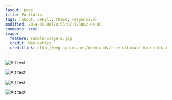 ```yaml
---
layout: page
title: Portfolio
tags: [about, Jekyll, theme, responsive]
modified: 2014-08-08T20:53:07.573882-04:00
comments: true
image:
  feature: sample-image-2.jpg
  credit: WeGraphics
  creditlink: http://wegraphics.net/downloads/free-ultimate-blurred-background-pack/
---
```


![Alt text](/path/to/img.jpg)

![Alt text](/path/to/img.jpg)

![Alt text](/path/to/img.jpg)

![Alt text](/path/to/img.jpg)

